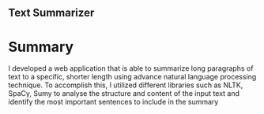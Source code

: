 ## Text Summarizer

# Summary
I developed a web application that is able to summarize long paragraphs of text to a specific, shorter
length using advance natural language processing technique. To accomplish this, I utilized different
libraries such as NLTK, SpaCy, Sumy to analyse the structure and content of the input text and identify
the most important sentences to include in the summary
